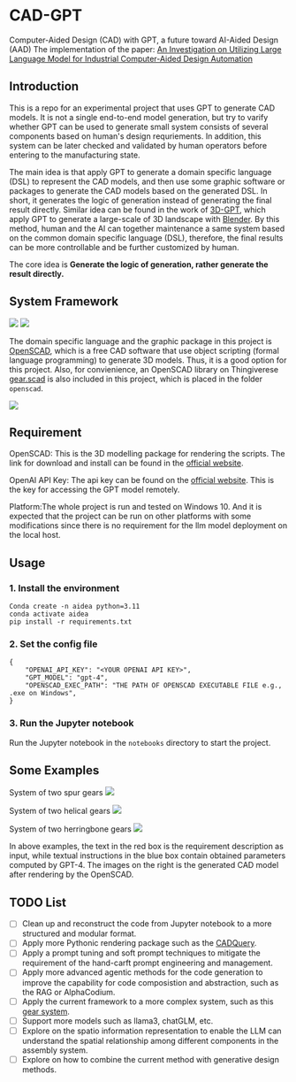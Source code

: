 # CAD-GPT

Computer-Aided Design (CAD) with GPT, a future toward AI-Aided Design (AAD) 
The implementation of the paper: [An Investigation on Utilizing Large Language Model for Industrial Computer-Aided Design Automation
](https://www.sciencedirect.com/science/article/pii/S2212827124006656)

 ## Introduction

This is a repo for an experimental project that uses GPT to generate CAD models. It is not a single end-to-end model generation, but try to varify whether GPT can be used to generate small system consists of several components based on human's design requriements. In addition, this system can be later checked and validated by human operators before entering to the manufacturing state. 

The main idea is that apply GPT to generate a domain specific language (DSL) to represent the CAD models, and then use some graphic software or packages to generate the CAD models based on the generated DSL. In short, it generates the logic of generation instead of generating the final result directly. Similar idea can be found in the work of [3D-GPT](https://arxiv.org/abs/2310.12945), which apply GPT to generate a large-scale of 3D landscape with [Blender](https://www.blender.org/). By this method, human and the AI can together maintenance a same system based on the common domain specific language (DSL), therefore, the final results can be more controllable and be further customized by human.

The core idea is **Generate the logic of generation, rather generate the result directly.**

## System Framework
![](assets/CAD-GPT-workflow.jpg)
![](assets/GPT4CAD.png)

The domain specific language and the graphic package in this project is [OpenSCAD](https://openscad.org/), which is a free CAD software that use object scripting (formal language programming) to generate 3D models. Thus, it is a good option for this project. Also, for convienience, an OpenSCAD library on Thingiverese [gear.scad](https://www.thingiverse.com/thing:636119) is also included in this project, which is placed in the folder `openscad`.

![](assets/DiaofSys.png)

## Requirement

OpenSCAD: This is the 3D modelling package for rendering the scripts. The link for download and install can be found in the [official website](https://openscad.org/).

OpenAI API Key: The api key can be found on the [official website](https://platform.openai.com/account/api-keys). This is the key for accessing the GPT model remotely.

Platform:The whole project is run and tested on Windows 10. And it is expected that the project can be run on other platforms with some modifications since there is no requirement for the llm model deployment on the local host. 

## Usage

### 1. Install the environment
```
Conda create -n aidea python=3.11
conda activate aidea
pip install -r requirements.txt
```

### 2. Set the config file
```
{
    "OPENAI_API_KEY": "<YOUR OPENAI API KEY>",
    "GPT_MODEL": "gpt-4",
    "OPENSCAD_EXEC_PATH": "THE PATH OF OPENSCAD EXECUTABLE FILE e.g., .exe on Windows",
}
```
### 3. Run the Jupyter notebook

Run the Jupyter notebook in the `notebooks` directory to start the project.

## Some Examples
System of two spur gears
![](assets/result1.png)

System of two helical gears
![](assets/result2.png)

System of two herringbone gears
![](assets/result3.png)

In above examples, the text in the red box is the requirement description as input, while textual instructions in the blue box contain obtained parameters computed by GPT-4. The images on the right is the generated CAD model after rendering by the OpenSCAD.

## TODO List
- [ ] Clean up and reconstruct the code from Jupyter notebook to a more structured and modular format.
- [ ] Apply more Pythonic rendering package such as the [CADQuery](https://github.com/CadQuery/cadquery).
- [ ] Apply a prompt tuning and soft prompt techniques to mitigate the requirement of the hand-carft prompt engineering and management.
- [ ] Apply more advanced agentic methods for the code generation to improve the capability for code composistion and abstraction, such as the RAG or AlphaCodium.
- [ ] Apply the current framework to a more complex system, such as this [gear system](https://hackaday.io/project/164732/gallery#f676692b124741662b011f2287a047bb).
- [ ] Support more models such as llama3, chatGLM, etc.
- [ ] Explore on the spatio information representation to enable the LLM can understand the spatial relationship among different components in the assembly system.
- [ ] Explore on how to combine the current method with generative design methods.
